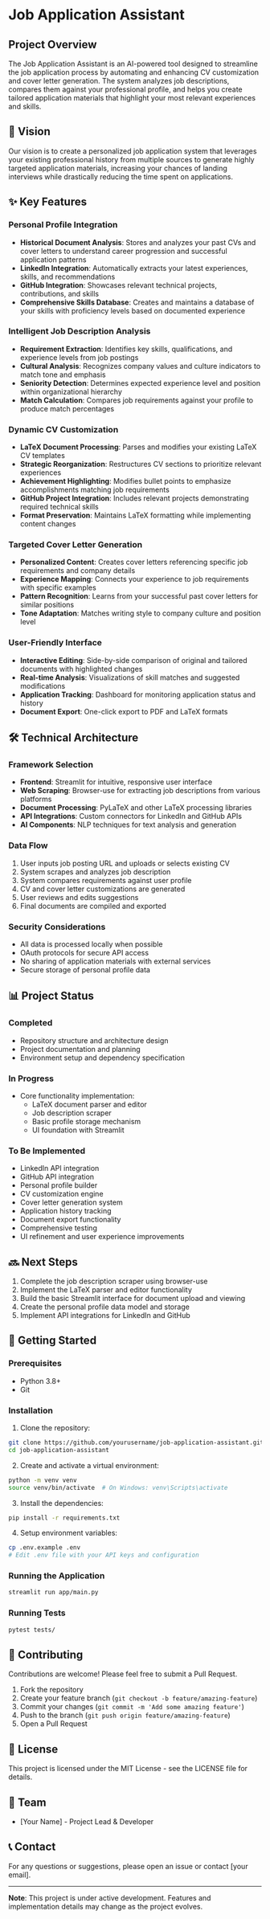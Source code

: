 # Job Application Assistant

## Project Overview
The Job Application Assistant is an AI-powered tool designed to streamline the job application process by automating and enhancing CV customization and cover letter generation. The system analyzes job descriptions, compares them against your professional profile, and helps you create tailored application materials that highlight your most relevant experiences and skills.

## 🎯 Vision
Our vision is to create a personalized job application system that leverages your existing professional history from multiple sources to generate highly targeted application materials, increasing your chances of landing interviews while drastically reducing the time spent on applications.

## ✨ Key Features

### Personal Profile Integration
- **Historical Document Analysis**: Stores and analyzes your past CVs and cover letters to understand career progression and successful application patterns
- **LinkedIn Integration**: Automatically extracts your latest experiences, skills, and recommendations
- **GitHub Integration**: Showcases relevant technical projects, contributions, and skills
- **Comprehensive Skills Database**: Creates and maintains a database of your skills with proficiency levels based on documented experience

### Intelligent Job Description Analysis
- **Requirement Extraction**: Identifies key skills, qualifications, and experience levels from job postings
- **Cultural Analysis**: Recognizes company values and culture indicators to match tone and emphasis
- **Seniority Detection**: Determines expected experience level and position within organizational hierarchy
- **Match Calculation**: Compares job requirements against your profile to produce match percentages

### Dynamic CV Customization
- **LaTeX Document Processing**: Parses and modifies your existing LaTeX CV templates
- **Strategic Reorganization**: Restructures CV sections to prioritize relevant experiences
- **Achievement Highlighting**: Modifies bullet points to emphasize accomplishments matching job requirements
- **GitHub Project Integration**: Includes relevant projects demonstrating required technical skills
- **Format Preservation**: Maintains LaTeX formatting while implementing content changes

### Targeted Cover Letter Generation
- **Personalized Content**: Creates cover letters referencing specific job requirements and company details
- **Experience Mapping**: Connects your experience to job requirements with specific examples
- **Pattern Recognition**: Learns from your successful past cover letters for similar positions
- **Tone Adaptation**: Matches writing style to company culture and position level

### User-Friendly Interface
- **Interactive Editing**: Side-by-side comparison of original and tailored documents with highlighted changes
- **Real-time Analysis**: Visualizations of skill matches and suggested modifications
- **Application Tracking**: Dashboard for monitoring application status and history
- **Document Export**: One-click export to PDF and LaTeX formats

## 🛠️ Technical Architecture

### Framework Selection
- **Frontend**: Streamlit for intuitive, responsive user interface
- **Web Scraping**: Browser-use for extracting job descriptions from various platforms
- **Document Processing**: PyLaTeX and other LaTeX processing libraries
- **API Integrations**: Custom connectors for LinkedIn and GitHub APIs
- **AI Components**: NLP techniques for text analysis and generation

### Data Flow
1. User inputs job posting URL and uploads or selects existing CV
2. System scrapes and analyzes job description
3. System compares requirements against user profile
4. CV and cover letter customizations are generated
5. User reviews and edits suggestions
6. Final documents are compiled and exported

### Security Considerations
- All data is processed locally when possible
- OAuth protocols for secure API access
- No sharing of application materials with external services
- Secure storage of personal profile data

## 📊 Project Status

### Completed
- Repository structure and architecture design
- Project documentation and planning
- Environment setup and dependency specification

### In Progress
- Core functionality implementation:
  - LaTeX document parser and editor
  - Job description scraper
  - Basic profile storage mechanism
  - UI foundation with Streamlit

### To Be Implemented
- LinkedIn API integration
- GitHub API integration
- Personal profile builder
- CV customization engine
- Cover letter generation system
- Application history tracking
- Document export functionality
- Comprehensive testing
- UI refinement and user experience improvements

## 🔜 Next Steps
1. Complete the job description scraper using browser-use
2. Implement the LaTeX parser and editor functionality
3. Build the basic Streamlit interface for document upload and viewing
4. Create the personal profile data model and storage
5. Implement API integrations for LinkedIn and GitHub

## 🚀 Getting Started

### Prerequisites
- Python 3.8+
- Git

### Installation
1. Clone the repository:
```bash
git clone https://github.com/yourusername/job-application-assistant.git
cd job-application-assistant
```

2. Create and activate a virtual environment:
```bash
python -m venv venv
source venv/bin/activate  # On Windows: venv\Scripts\activate
```

3. Install the dependencies:
```bash
pip install -r requirements.txt
```

4. Setup environment variables:
```bash
cp .env.example .env
# Edit .env file with your API keys and configuration
```

### Running the Application
```bash
streamlit run app/main.py
```

### Running Tests
```bash
pytest tests/
```

## 🤝 Contributing
Contributions are welcome! Please feel free to submit a Pull Request.

1. Fork the repository
2. Create your feature branch (`git checkout -b feature/amazing-feature`)
3. Commit your changes (`git commit -m 'Add some amazing feature'`)
4. Push to the branch (`git push origin feature/amazing-feature`)
5. Open a Pull Request

## 📄 License
This project is licensed under the MIT License - see the LICENSE file for details.

## 👥 Team
- [Your Name] - Project Lead & Developer

## 📞 Contact
For any questions or suggestions, please open an issue or contact [your email].

---

**Note**: This project is under active development. Features and implementation details may change as the project evolves.